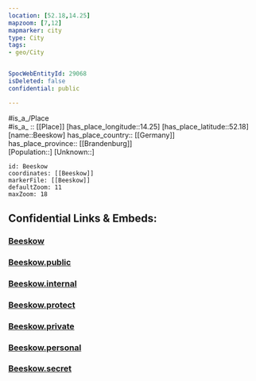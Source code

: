 ```yaml
---
location: [52.18,14.25] 
mapzoom: [7,12] 
mapmarker: city 
type: City
tags:
- geo/City


SpocWebEntityId: 29068
isDeleted: false
confidential: public

---
```

#is_a_/Place  
#is_a_ :: [[Place]] 
[has_place_longitude::14.25] 
[has_place_latitude::52.18] 
[name::Beeskow] 
has_place_country:: [[Germany]]  
has_place_province:: [[Brandenburg]]  
[Population::] 
[Unknown::] 


```leaflet
id: Beeskow
coordinates: [[Beeskow]] 
markerFile: [[Beeskow]] 
defaultZoom: 11 
maxZoom: 18
```


## Confidential Links & Embeds: 

### [Beeskow](/_Standards/Earth/Continent/Europe/Europe~Central/Germany/Germany~East/Brandenburg/counties~Brandenburg/Oder-Spree/cities~Oder-Spree/Beeskow.md) 

### [Beeskow.public](/_public/Earth/Continent/Europe/Europe~Central/Germany/Germany~East/Brandenburg/counties~Brandenburg/Oder-Spree/cities~Oder-Spree/Beeskow.public.md) 

### [Beeskow.internal](/_internal/Earth/Continent/Europe/Europe~Central/Germany/Germany~East/Brandenburg/counties~Brandenburg/Oder-Spree/cities~Oder-Spree/Beeskow.internal.md) 

### [Beeskow.protect](/_protect/Earth/Continent/Europe/Europe~Central/Germany/Germany~East/Brandenburg/counties~Brandenburg/Oder-Spree/cities~Oder-Spree/Beeskow.protect.md) 

### [Beeskow.private](/_private/Earth/Continent/Europe/Europe~Central/Germany/Germany~East/Brandenburg/counties~Brandenburg/Oder-Spree/cities~Oder-Spree/Beeskow.private.md) 

### [Beeskow.personal](/_personal/Earth/Continent/Europe/Europe~Central/Germany/Germany~East/Brandenburg/counties~Brandenburg/Oder-Spree/cities~Oder-Spree/Beeskow.personal.md) 

### [Beeskow.secret](/_secret/Earth/Continent/Europe/Europe~Central/Germany/Germany~East/Brandenburg/counties~Brandenburg/Oder-Spree/cities~Oder-Spree/Beeskow.secret.md)

